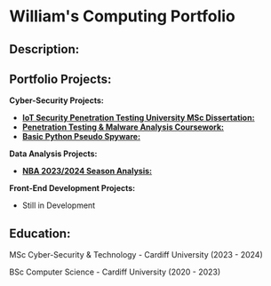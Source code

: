 # William's Computing Portfolio

## Description:

## Portfolio Projects:

**Cyber-Security Projects:**

* [**IoT Security Penetration Testing University MSc Dissertation:**](https://github.com/wlshepherd/My_Portolio/blob/main/NBA_Data_Analysis_Project.ipynb)
* [**Penetration Testing & Malware Analysis Coursework:**](https://github.com/wlshepherd/My_Portolio/blob/main/NBA_Data_Analysis_Project.ipynb)
* [**Basic Python Pseudo Spyware:**](https://github.com/wlshepherd/My_Portolio/blob/main/main.py)

**Data Analysis Projects:**

* [**NBA 2023/2024 Season Analysis:**]((https://github.com/wlshepherd/My_Portolio/blob/main/NBA_Data_Analysis_Project.ipynb))

**Front-End Development Projects:**

* Still in Development

## Education:
MSc Cyber-Security & Technology - Cardiff University (2023 - 2024)

BSc Computer Science - Cardiff University (2020 - 2023)

